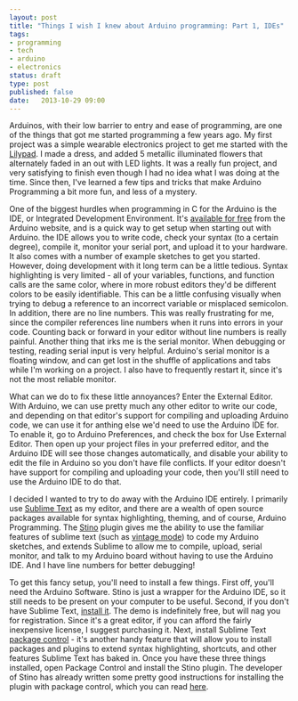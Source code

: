 ```yaml
---
layout: post
title: "Things I wish I knew about Arduino programming: Part 1, IDEs" 
tags:
- programming
- tech
- arduino
- electronics
status: draft 
type: post
published: false
date:   2013-10-29 09:00
---
```


Arduinos, with their low barrier to entry and ease of programming, are one of the things that got me started programming a few years ago. My first project was a simple wearable electronics project to get me started with the [Lilypad](http://www.arduino.cc/en/Main/ArduinoBoardLilyPad). I made a dress, and added 5 metallic illuminated flowers that alternately faded in an out with LED lights. It was a really fun project, and very satisfying to finish even though I had no idea what I was doing at the time. Since then, I've learned a few tips and tricks that make Arduino Programming a bit more fun, and less of a mystery.

One of the biggest hurdles when programming in C for the Arduino is the IDE, or Integrated Development Environment. It's [available for free](http://www.arduino.cc/en/Main/Software#toc1) from the Arduino website, and is a quick way to get setup when starting out with Arduino. the IDE allows you to write code, check your syntax (to a certain degree), compile it, monitor your serial port, and upload it to your hardware. It also comes with a number of example sketches to get you started. However, doing development with it long term can be a little tedious. Syntax highlighting is very limited - all of your variables, functions, and function calls are the same color, where in more robust editors they'd be different colors to be easily identifiable. This can be a little confusing visually when trying to debug a reference to an incorrect variable or misplaced semicolon. In addition, there are no line numbers. This was really frustrating for me, since the compiler references line numbers when it runs into errors in your code. Counting back or forward in your editor without line numbers is really painful. Another thing that irks me is the serial monitor. When debugging or testing, reading serial input is very helpful. Arduino's serial monitor is a floating window, and can get lost in the shuffle of applications and tabs while I'm working on a project. I also have to frequently restart it, since it's not the most reliable monitor. 

What can we do to fix these little annoyances? Enter the External Editor. With Arduino, we can use pretty much any other editor to write our code, and depending on that editor's support for compiling and uploading Arduino code, we can use it for anthing else we'd need to use the Arduino IDE for. To enable it, go to Arduino Preferences, and check the box for Use External Editor. Then open up your project files in your preferred editor, and the Arduino IDE will see those changes automatically, and disable your ability to edit the file in Arduino so you don't have file conflicts. If your editor doesn't have support for compiling and uploading your code, then you'll still need to use the Arduino IDE to do that.

I decided I wanted to try to do away with the Arduino IDE entirely. I primarily use [Sublime Text](sublimetext.com) as my editor, and there are a wealth of open source packages available for syntax highlighting, theming, and of course, Arduino Programming. The [Stino](https://github.com/Robot-Will/Stino) plugin gives me the ability to use the familiar features of sublime text (such as [vintage mode](http://www.sublimetext.com/docs/2/vintage.html)) to code my Arduino sketches, and extends Sublime to allow me to compile, upload, serial monitor, and talk to my Arduino board without having to use the Arduino IDE. And I have line numbers for better debugging!

To get this fancy setup, you'll need to install a few things. First off, you'll need the Arduino Software. Stino is just a wrapper for the Arduino IDE, so it still needs to be present on your computer to be useful. Second, if you don't have Sublime Text, [install it](http://www.sublimetext.com/2). The demo is indefinitely free, but will nag you for registration. Since it's a great editor, if you can afford the fairly inexpensive license, I suggest purchasing it. Next, install Sublime Text [package control](https://sublime.wbond.net/installation) - it's another handy feature that will allow you to install packages and plugins to extend syntax highlighting, shortcuts, and other features Sublime Text has baked in. Once you have these three things installed, open Package Control and install the Stino plugin. The developer of Stino has already written some pretty good instructions for installing the plugin with package control, which you can read [here](https://github.com/Robot-Will/Stino#1-installation-through-sublime-text-package-control). 

